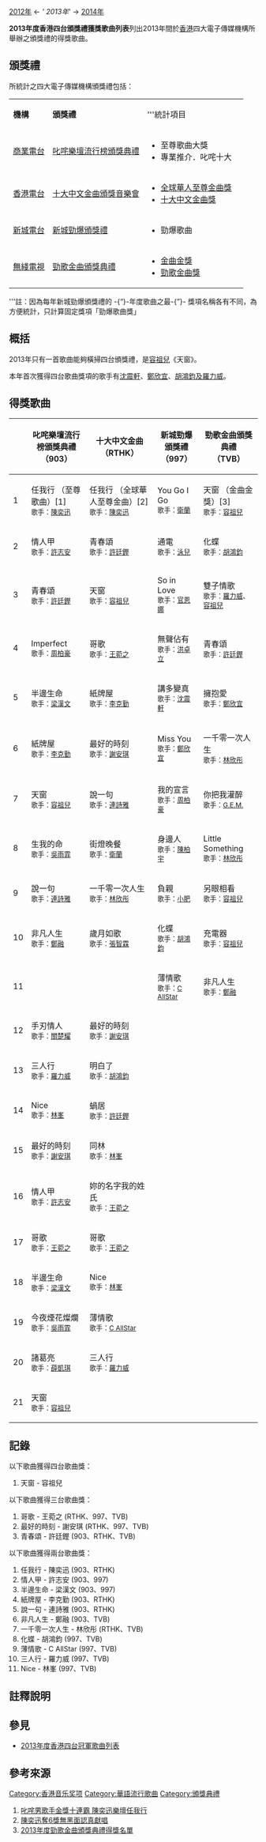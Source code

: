 [2012年](../Page/2012年度香港四台頒獎禮獲獎歌曲列表.md "wikilink") ← *' 2013年*' → [2014年](../Page/2014年度香港四台頒獎禮獲獎歌曲列表.md "wikilink")

**2013年度香港四台頒獎禮獲獎歌曲列表**列出2013年間於[香港](../Page/香港.md "wikilink")四大電子傳媒機構所舉辦之頒獎禮的得獎歌曲。

## 頒獎禮

所統計之四大電子傳媒機構頒獎禮包括：

<table>
<tbody>
<tr class="odd">
<td><p><strong>機構</strong></p></td>
<td><p><strong>頒獎禮</strong></p></td>
<td><p>'''統計項目</p></td>
</tr>
<tr class="even">
<td><p><a href="https://zh.wikipedia.org/wiki/商業電台" title="wikilink">商業電台</a></p></td>
<td><p><a href="../Page/2013年度叱咤樂壇流行榜頒獎典禮得獎名單.md" title="wikilink">叱咤樂壇流行榜頒獎典禮</a></p></td>
<td><ul>
<li>至尊歌曲大獎</li>
<li>專業推介．叱咤十大　</li>
</ul></td>
</tr>
<tr class="odd">
<td><p><a href="../Page/香港電台.md" title="wikilink">香港電台</a></p></td>
<td><p><a href="../Page/第三十六屆十大中文金曲得獎名單.md" title="wikilink">十大中文金曲頒獎音樂會</a></p></td>
<td><ul>
<li><a href="https://zh.wikipedia.org/wiki/十大中文金曲頒獎音樂會全球華人至尊金曲獎" title="wikilink">全球華人至尊金曲獎</a></li>
<li><a href="https://zh.wikipedia.org/wiki/十大中文金曲頒獎音樂會十大中文金曲獎" title="wikilink">十大中文金曲獎</a></li>
</ul></td>
</tr>
<tr class="even">
<td><p><a href="../Page/新城電台.md" title="wikilink">新城電台</a></p></td>
<td><p><a href="../Page/2013年度新城勁爆頒獎禮得獎名單.md" title="wikilink">新城勁爆頒獎禮</a></p></td>
<td><ul>
<li>勁爆歌曲</li>
</ul></td>
</tr>
<tr class="odd">
<td><p><a href="https://zh.wikipedia.org/wiki/無綫電視" title="wikilink">無綫電視</a></p></td>
<td><p><a href="https://zh.wikipedia.org/wiki/2013年度十大勁歌金曲得獎名單" title="wikilink">勁歌金曲頒獎典禮</a></p></td>
<td><ul>
<li><a href="../Page/勁歌金曲頒獎典禮金曲金獎.md" title="wikilink">金曲金獎</a></li>
<li><a href="../Page/勁歌金曲頒獎典禮勁歌金曲獎.md" title="wikilink">勁歌金曲獎</a></li>
</ul></td>
</tr>
</tbody>
</table>

'''註：因為每年新城勁爆頒獎禮的 -{“}-年度歌曲之最-{”}- 獎項名稱各有不同，為方便統計，只計算固定獎項「勁爆歌曲獎」

## 概括

2013年只有一首歌曲能夠橫掃四台頒獎禮，是[容祖兒](https://zh.wikipedia.org/wiki/容祖兒 "wikilink")《天窗》。

本年首次獲得四台歌曲獎項的歌手有[沈震軒](../Page/沈震軒.md "wikilink")、[鄭欣宜](../Page/鄭欣宜.md "wikilink")、[胡鴻鈞及](https://zh.wikipedia.org/wiki/胡鴻鈞 "wikilink")[羅力威](../Page/羅力威.md "wikilink")。

## 得獎歌曲

<table>
<thead>
<tr class="header">
<th></th>
<th><p>叱咤樂壇流行榜頒獎典禮<br />
（903）</p></th>
<th><p>十大中文金曲<br />
（RTHK）</p></th>
<th><p>新城勁爆頒獎禮<br />
（997）</p></th>
<th><p>勁歌金曲頒獎典禮<br />
（TVB）</p></th>
</tr>
</thead>
<tbody>
<tr class="odd">
<td><p>1</p></td>
<td><p>任我行 （至尊歌曲）[1]<br />
<small>歌手：<a href="../Page/陳奕迅.md" title="wikilink">陳奕迅</a></small></p></td>
<td><p>任我行 （全球華人至尊金曲）[2]<br />
<small>歌手：<a href="../Page/陳奕迅.md" title="wikilink">陳奕迅</a></small></p></td>
<td><p>You Go I Go<br />
<small>歌手：<a href="../Page/衛蘭.md" title="wikilink">衛蘭</a></small></p></td>
<td><p>天窗 （金曲金獎）[3]<br />
<small>歌手：<a href="https://zh.wikipedia.org/wiki/容祖兒" title="wikilink">容祖兒</a></small></p></td>
</tr>
<tr class="even">
<td><p>2</p></td>
<td><p>情人甲<br />
<small>歌手：<a href="../Page/許志安.md" title="wikilink">許志安</a></small></p></td>
<td><p>青春頌<br />
<small>歌手：<a href="https://zh.wikipedia.org/wiki/許廷鏗" title="wikilink">許廷鏗</a></small></p></td>
<td><p>通電<br />
<small>歌手：<a href="../Page/泳兒.md" title="wikilink">泳兒</a></small></p></td>
<td><p>化蝶<br />
<small>歌手：<a href="https://zh.wikipedia.org/wiki/胡鴻鈞" title="wikilink">胡鴻鈞</a></small></p></td>
</tr>
<tr class="odd">
<td><p>3</p></td>
<td><p>青春頌<br />
<small>歌手：<a href="https://zh.wikipedia.org/wiki/許廷鏗" title="wikilink">許廷鏗</a></small></p></td>
<td><p>天窗<br />
<small>歌手：<a href="https://zh.wikipedia.org/wiki/容祖兒" title="wikilink">容祖兒</a></small></p></td>
<td><p>So in Love<br />
<small>歌手：<a href="../Page/官恩娜.md" title="wikilink">官恩娜</a></small></p></td>
<td><p>雙子情歌<br />
<small>歌手：<a href="../Page/羅力威.md" title="wikilink">羅力威</a>、<a href="https://zh.wikipedia.org/wiki/容祖兒" title="wikilink">容祖兒</a></small></p></td>
</tr>
<tr class="even">
<td><p>4</p></td>
<td><p>Imperfect<br />
<small>歌手：<a href="../Page/周柏豪.md" title="wikilink">周柏豪</a></small></p></td>
<td><p>哥歌<br />
<small>歌手：<a href="https://zh.wikipedia.org/wiki/王菀之" title="wikilink">王菀之</a></small></p></td>
<td><p>無聲佔有<br />
<small>歌手：<a href="../Page/洪卓立.md" title="wikilink">洪卓立</a></small></p></td>
<td><p>青春頌<br />
<small>歌手：<a href="https://zh.wikipedia.org/wiki/許廷鏗" title="wikilink">許廷鏗</a></small></p></td>
</tr>
<tr class="odd">
<td><p>5</p></td>
<td><p>半邊生命<br />
<small>歌手：<a href="https://zh.wikipedia.org/wiki/梁漢文" title="wikilink">梁漢文</a></small></p></td>
<td><p>紙牌屋<br />
<small>歌手：<a href="../Page/李克勤.md" title="wikilink">李克勤</a></small></p></td>
<td><p>講多變真<br />
<small>歌手：<a href="../Page/沈震軒.md" title="wikilink">沈震軒</a></small></p></td>
<td><p>擁抱愛<br />
<small>歌手：<a href="../Page/鄭欣宜.md" title="wikilink">鄭欣宜</a></small></p></td>
</tr>
<tr class="even">
<td><p>6</p></td>
<td><p>紙牌屋<br />
<small>歌手：<a href="../Page/李克勤.md" title="wikilink">李克勤</a></small></p></td>
<td><p>最好的時刻<br />
<small>歌手：<a href="../Page/謝安琪.md" title="wikilink">謝安琪</a></small></p></td>
<td><p>Miss You<br />
<small>歌手：<a href="../Page/鄭欣宜.md" title="wikilink">鄭欣宜</a></small></p></td>
<td><p>一千零一次人生<br />
<small>歌手：<a href="../Page/林欣彤.md" title="wikilink">林欣彤</a></small></p></td>
</tr>
<tr class="odd">
<td><p>7</p></td>
<td><p>天窗<br />
<small>歌手：<a href="https://zh.wikipedia.org/wiki/容祖兒" title="wikilink">容祖兒</a></small></p></td>
<td><p>說一句<br />
<small>歌手：<a href="https://zh.wikipedia.org/wiki/連詩雅" title="wikilink">連詩雅</a></small></p></td>
<td><p>我的宣言<br />
<small>歌手：<a href="../Page/周柏豪.md" title="wikilink">周柏豪</a></small></p></td>
<td><p>你把我灌醉<br />
<small>歌手：<a href="https://zh.wikipedia.org/wiki/G.E.M." title="wikilink">G.E.M.</a></small></p></td>
</tr>
<tr class="even">
<td><p>8</p></td>
<td><p>生我的命<br />
<small>歌手：<a href="../Page/吳雨霏.md" title="wikilink">吳雨霏</a></small></p></td>
<td><p>街燈晚餐<br />
<small>歌手：<a href="../Page/衛蘭.md" title="wikilink">衛蘭</a></small></p></td>
<td><p>身邊人<br />
<small>歌手：<a href="../Page/陳柏宇.md" title="wikilink">陳柏宇</a></small></p></td>
<td><p>Little Something<br />
<small>歌手：<a href="../Page/林欣彤.md" title="wikilink">林欣彤</a></small></p></td>
</tr>
<tr class="odd">
<td><p>9</p></td>
<td><p>說一句<br />
<small>歌手：<a href="https://zh.wikipedia.org/wiki/連詩雅" title="wikilink">連詩雅</a></small></p></td>
<td><p>一千零一次人生<br />
<small>歌手：<a href="../Page/林欣彤.md" title="wikilink">林欣彤</a></small></p></td>
<td><p>負親<br />
<small>歌手：<a href="../Page/小肥.md" title="wikilink">小肥</a></small></p></td>
<td><p>另眼相看<br />
<small>歌手：<a href="https://zh.wikipedia.org/wiki/容祖兒" title="wikilink">容祖兒</a></small></p></td>
</tr>
<tr class="even">
<td><p>10</p></td>
<td><p>非凡人生<br />
<small>歌手：<a href="../Page/鄭融.md" title="wikilink">鄭融</a></small></p></td>
<td><p>歲月如歌<br />
<small>歌手：<a href="../Page/張智霖.md" title="wikilink">張智霖</a></small></p></td>
<td><p>化蝶<br />
<small>歌手：<a href="https://zh.wikipedia.org/wiki/胡鴻鈞" title="wikilink">胡鴻鈞</a></small></p></td>
<td><p>充電器<br />
<small>歌手：<a href="https://zh.wikipedia.org/wiki/容祖兒" title="wikilink">容祖兒</a></small></p></td>
</tr>
<tr class="odd">
<td><p>11</p></td>
<td><p> </p></td>
<td><p> </p></td>
<td><p>薄情歌<br />
<small>歌手：<a href="../Page/C_AllStar.md" title="wikilink">C AllStar</a></small></p></td>
<td><p>非凡人生<br />
<small>歌手：<a href="../Page/鄭融.md" title="wikilink">鄭融</a></small></p></td>
</tr>
<tr class="even">
<td><p>12</p></td>
<td><p>手刃情人<br />
<small>歌手：<a href="../Page/關楚耀.md" title="wikilink">關楚耀</a></small></p></td>
<td><p>最好的時刻<br />
<small>歌手：<a href="../Page/謝安琪.md" title="wikilink">謝安琪</a></small></p></td>
<td></td>
<td></td>
</tr>
<tr class="odd">
<td><p>13</p></td>
<td><p>三人行<br />
<small>歌手：<a href="../Page/羅力威.md" title="wikilink">羅力威</a></small></p></td>
<td><p>明白了<br />
<small>歌手：<a href="https://zh.wikipedia.org/wiki/胡鴻鈞" title="wikilink">胡鴻鈞</a></small></p></td>
<td></td>
<td></td>
</tr>
<tr class="even">
<td><p>14</p></td>
<td><p>Nice<br />
<small>歌手：<a href="https://zh.wikipedia.org/wiki/林峯" title="wikilink">林峯</a></small></p></td>
<td><p>蝸居<br />
<small>歌手：<a href="https://zh.wikipedia.org/wiki/許廷鏗" title="wikilink">許廷鏗</a></small></p></td>
<td></td>
<td></td>
</tr>
<tr class="odd">
<td><p>15</p></td>
<td><p>最好的時刻<br />
<small>歌手：<a href="../Page/謝安琪.md" title="wikilink">謝安琪</a></small></p></td>
<td><p>同林<br />
<small>歌手：<a href="https://zh.wikipedia.org/wiki/林峯" title="wikilink">林峯</a></small></p></td>
<td></td>
<td></td>
</tr>
<tr class="even">
<td><p>16</p></td>
<td><p>情人甲<br />
<small>歌手：<a href="../Page/許志安.md" title="wikilink">許志安</a></small></p></td>
<td><p>妳的名字我的姓氏<br />
<small>歌手：<a href="https://zh.wikipedia.org/wiki/王菀之" title="wikilink">王菀之</a></small></p></td>
<td></td>
<td></td>
</tr>
<tr class="odd">
<td><p>17</p></td>
<td><p>哥歌<br />
<small>歌手：<a href="https://zh.wikipedia.org/wiki/王菀之" title="wikilink">王菀之</a></small></p></td>
<td><p>哥歌<br />
<small>歌手：<a href="https://zh.wikipedia.org/wiki/王菀之" title="wikilink">王菀之</a></small></p></td>
<td></td>
<td></td>
</tr>
<tr class="even">
<td><p>18</p></td>
<td><p>半邊生命<br />
<small>歌手：<a href="https://zh.wikipedia.org/wiki/梁漢文" title="wikilink">梁漢文</a></small></p></td>
<td><p>Nice<br />
<small>歌手：<a href="https://zh.wikipedia.org/wiki/林峯" title="wikilink">林峯</a></small></p></td>
<td></td>
<td></td>
</tr>
<tr class="odd">
<td><p>19</p></td>
<td><p>今夜煙花燦爛<br />
<small>歌手：<a href="../Page/吳雨霏.md" title="wikilink">吳雨霏</a></small></p></td>
<td><p>薄情歌<br />
<small>歌手：<a href="../Page/C_AllStar.md" title="wikilink">C AllStar</a></small></p></td>
<td></td>
<td></td>
</tr>
<tr class="even">
<td><p>20</p></td>
<td><p>諸葛亮<br />
<small>歌手：<a href="https://zh.wikipedia.org/wiki/薛凱琪" title="wikilink">薛凱琪</a></small></p></td>
<td><p>三人行<br />
<small>歌手：<a href="../Page/羅力威.md" title="wikilink">羅力威</a></small></p></td>
<td></td>
<td></td>
</tr>
<tr class="odd">
<td><p>21</p></td>
<td><p>天窗<br />
<small>歌手：<a href="https://zh.wikipedia.org/wiki/容祖兒" title="wikilink">容祖兒</a></small></p></td>
<td><p> </p></td>
<td></td>
<td></td>
</tr>
</tbody>
</table>

## 記錄

以下歌曲獲得四台歌曲獎：

1.  天窗 - 容祖兒

以下歌曲獲得三台歌曲獎：

1.  哥歌 - 王菀之 (RTHK、997、TVB)
2.  最好的時刻 - 謝安琪 (RTHK、997、TVB)
3.  青春頌 - 許廷鏗 (903、RTHK、TVB)

以下歌曲獲得兩台歌曲獎：

1.  任我行 - 陳奕迅 (903、RTHK)
2.  情人甲 - 許志安 (903、997)
3.  半邊生命 - 梁漢文 (903、997)
4.  紙牌屋 - 李克勤 (903、RTHK)
5.  說一句 - 連詩雅 (903、RTHK)
6.  非凡人生 - 鄭融 (903、TVB)
7.  一千零一次人生 - 林欣彤 (RTHK、TVB)
8.  化蝶 - 胡鴻鈞 (997、TVB)
9.  薄情歌 - C AllStar (997、TVB)
10. 三人行 - 羅力威 (997、TVB)
11. Nice - 林峯 (997、TVB)

## 註釋說明

## 參見

  - [2013年度香港四台冠軍歌曲列表](../Page/2013年度香港四台冠軍歌曲列表.md "wikilink")

## 參考來源

[Category:香港音乐奖项](https://zh.wikipedia.org/wiki/Category:香港音乐奖项 "wikilink") [Category:華語流行歌曲](https://zh.wikipedia.org/wiki/Category:華語流行歌曲 "wikilink") [Category:頒獎典禮](https://zh.wikipedia.org/wiki/Category:頒獎典禮 "wikilink")

1.  [叱咤男歌手金獎十連霸 陳奕迅樂壇任我行](https://skypost.ulifestyle.com.hk/article/1709759/%E5%8F%B1%E5%92%A4%E7%94%B7%E6%AD%8C%E6%89%8B%E9%87%91%E7%8D%8E%E5%8D%81%E9%80%A3%E9%9C%B8%20%E9%99%B3%E5%A5%95%E8%BF%85%E6%A8%82%E5%A3%87%E4%BB%BB%E6%88%91%E8%A1%8C)
2.  [陳奕迅奪6獎無黑面認真獻唱](https://news.mingpao.com/pns/%E5%A8%9B%E6%A8%82/article/20140113/s00016/1389550098587/%E9%99%B3%E5%A5%95%E8%BF%85%E5%A5%AA6%E7%8D%8E%E7%84%A1%E9%BB%91%E9%9D%A2%E8%AA%8D%E7%9C%9F%E7%8D%BB%E5%94%B1)
3.  [2013年度勁歌金曲頒獎典禮得獎名單](http://the-sun.on.cc/cnt/entertainment/20140120/00470_007.html)